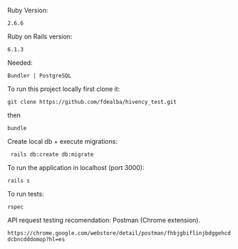 Ruby Version:

``` 2.6.6 ```

Ruby on Rails version:

``` 6.1.3 ```

Needed:

``` Bundler | PostgreSQL ```

To run this project locally first clone it:

``` git clone https://github.com/fdealba/hivency_test.git ```

then

``` bundle ```

Create local db + execute migrations:

``` rails db:create db:migrate```


To run the application in localhost (port 3000):

``` rails s ```

To run tests:

``` rspec ```


API request testing recomendation: Postman (Chrome extension).

``` https://chrome.google.com/webstore/detail/postman/fhbjgbiflinjbdggehcddcbncdddomop?hl=es ```